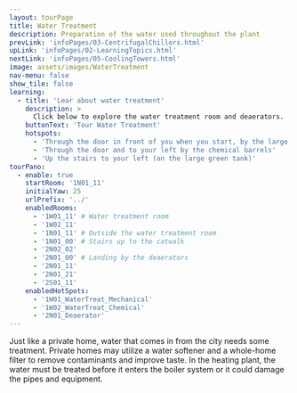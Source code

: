 ```yaml
---
layout: tourPage
title: Water Treatment
description: Preparation of the water used throughout the plant
prevLink: 'infoPages/03-CentrifugalChillers.html'
upLink: 'infoPages/02-LearningTopics.html'
nextLink: 'infoPages/05-CoolingTowers.html'
image: assets/images/WaterTreatment
nav-menu: false
show_tile: false
learning:
  - title: 'Lear about water treatment'
    description: >
      Click below to explore the water treatment room and deaerators.
    buttonText: 'Tour Water Treatment'
    hotspots:
      - 'Through the door in front of you when you start, by the large cylinders'
      - 'Through the door and to your left by the chemical barrels'
      - 'Up the stairs to your left (on the large green tank)'
tourPano:
  - enable: true
    startRoom: '1N01_11'
    initialYaw: 25
    urlPrefix: '../'
    enabledRooms:
      - '1W01_11' # Water treatment room
      - '1W02_11'
      - '1N01_11' # Outside the water treatment room
      - '1N01_00' # Stairs up to the catwalk
      - '2N02_02'
      - '2N01_00' # Landing by the deaerators
      - '2N01_11'
      - '2N01_21'
      - '2S01_11'
    enabledHotSpots:
      - '1W01_WaterTreat_Mechanical'
      - '1W02_WaterTreat_Chemical'
      - '2N01_Deaerator'
---
```

Just like a private home, water that comes in from the city needs some treatment. Private homes may utilize a water softener and a whole-home filter to remove contaminants and improve taste. In the heating plant, the water must be treated before it enters the boiler system or it could damage the pipes and equipment.
